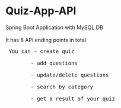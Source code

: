 # Quiz-App-API 
Spring Boot Application  with MySQL DB   <br> <br>
It has 8 API ending points in total     <br>
<pre> You can - create quiz     <br>
        - add questions     <br>
        - update/delete questions     <br>
        - search by category     <br>
        - get a result of your quiz      <br> </pre>
        
